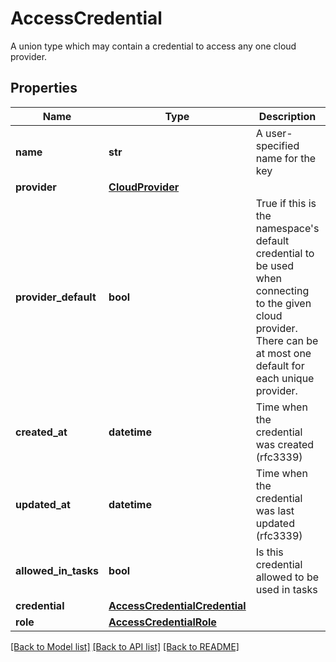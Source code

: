 # AccessCredential

A union type which may contain a credential to access any one cloud provider.

## Properties

| Name                 | Type                                                            | Description                                                                                                                                                               | Notes                 |
| -------------------- | --------------------------------------------------------------- | ------------------------------------------------------------------------------------------------------------------------------------------------------------------------- | --------------------- |
| **name**             | **str**                                                         | A user-specified name for the key                                                                                                                                         | [optional]            |
| **provider**         | [**CloudProvider**](CloudProvider.md)                           |                                                                                                                                                                           | [optional]            |
| **provider_default** | **bool**                                                        | True if this is the namespace&#39;s default credential to be used when connecting to the given cloud provider. There can be at most one default for each unique provider. | [optional]            |
| **created_at**       | **datetime**                                                    | Time when the credential was created (rfc3339)                                                                                                                            | [optional] [readonly] |
| **updated_at**       | **datetime**                                                    | Time when the credential was last updated (rfc3339)                                                                                                                       | [optional] [readonly] |
| **allowed_in_tasks** | **bool**                                                        | Is this credential allowed to be used in tasks                                                                                                                            | [optional]            |
| **credential**       | [**AccessCredentialCredential**](AccessCredentialCredential.md) |                                                                                                                                                                           | [optional]            |
| **role**             | [**AccessCredentialRole**](AccessCredentialRole.md)             |                                                                                                                                                                           | [optional]            |

[[Back to Model list]](../README.md#documentation-for-models) [[Back to API list]](../README.md#documentation-for-api-endpoints) [[Back to README]](../README.md)
